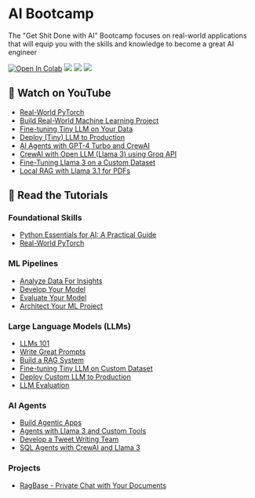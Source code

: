# AI Bootcamp

The "Get Shit Done with AI" Bootcamp focuses on real-world applications that will equip you with the skills and knowledge to become a great AI engineer

[![Open In Colab](https://colab.research.google.com/assets/colab-badge.svg)](https://colab.research.google.com/github/curiousily/AI-Bootcamp/)
[![](https://dcbadge.vercel.app/api/server/UaNPxVD6tv?style=flat)](https://discord.gg/UaNPxVD6tv)
[![](https://img.shields.io/youtube/channel/subscribers/UCoW_WzQNJVAjxo4osNAxd_g?label=Watch%20on%20YouTube)](https://bit.ly/venelin-subscribe)
[![](https://img.shields.io/github/license/curiousily/AI-Bootcamp)](https://github.com/curiousily/AI-Bootcamp/blob/master/LICENSE)

## 🍿 Watch on YouTube

- [Real-World PyTorch](https://www.youtube.com/watch?v=dgs_9quxZXk)
- [Build Real-World Machine Learning Project](https://www.youtube.com/watch?v=ug1FA7qzWSc)
- [Fine-tuning Tiny LLM on Your Data](https://www.youtube.com/watch?v=_KPEoCSKHcU)
- [Deploy (Tiny) LLM to Production](https://www.youtube.com/watch?v=c10rsQkczu0)
- [AI Agents with GPT-4 Turbo and CrewAI](https://www.youtube.com/watch?v=Ev0uzdzesjU)
- [CrewAI with Open LLM (Llama 3) using Groq API](https://www.youtube.com/watch?v=N5sos1X30Rw)
- [Fine-Tuning Llama 3 on a Custom Dataset](https://www.youtube.com/watch?v=0XPZlR3_GgI)
- [Local RAG with Llama 3.1 for PDFs](https://www.youtube.com/watch?v=ofNbLa2-5SU)

## 📖 Read the Tutorials

### Foundational Skills

- [Python Essentials for AI: A Practical Guide](https://www.mlexpert.io/bootcamp)
- [Real-World PyTorch](https://www.mlexpert.io/bootcamp/real-world-pytorch)

### ML Pipelines

- [Analyze Data For Insights](https://www.mlexpert.io/bootcamp/analyze-data-for-insights)
- [Develop Your Model](https://www.mlexpert.io/bootcamp/develop-your-model)
- [Evaluate Your Model](https://www.mlexpert.io/bootcamp/evaluate-your-model)
- [Architect Your ML Project](https://www.mlexpert.io/bootcamp/architect-your-ml-project)

### Large Language Models (LLMs)

- [LLMs 101](https://www.mlexpert.io/bootcamp/llms-101)
- [Write Great Prompts](https://www.mlexpert.io/bootcamp/write-great-prompts)
- [Build a RAG System](https://www.mlexpert.io/bootcamp/build-a-rag-system)
- [Fine-tuning Tiny LLM on Custom Dataset](https://www.mlexpert.io/bootcamp/fine-tuning-tiny-llm-on-custom-dataset)
- [Deploy Custom LLM to Production](https://www.mlexpert.io/bootcamp/deploy-custom-llm-to-production)
- [LLM Evaluation](https://www.mlexpert.io/bootcamp/llm-evaluation)

### AI Agents

- [Build Agentic Apps](https://www.mlexpert.io/bootcamp/build-agentic-apps)
- [Agents with Llama 3 and Custom Tools](https://www.mlexpert.io/bootcamp/agents-with-llama-3-and-custom-tools)
- [Develop a Tweet Writing Team](https://www.mlexpert.io/bootcamp/ai-agents-in-action)
- [SQL Agents with CrewAI and Llama 3](https://www.mlexpert.io/bootcamp/sql-agents-with-crewai)

### Projects

- [RagBase - Private Chat with Your Documents](https://www.mlexpert.io/bootcamp/ragbase-local-rag)